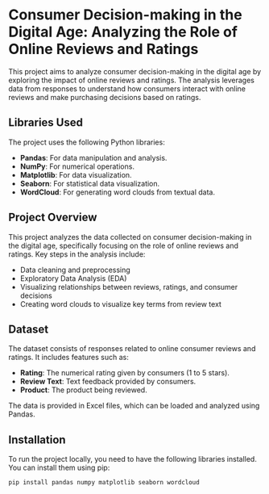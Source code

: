 # Consumer Decision-making in the Digital Age: Analyzing the Role of Online Reviews and Ratings

This project aims to analyze consumer decision-making in the digital age by exploring the impact of online reviews and ratings. The analysis leverages data from responses to understand how consumers interact with online reviews and make purchasing decisions based on ratings.

## Libraries Used

The project uses the following Python libraries:
- **Pandas**: For data manipulation and analysis.
- **NumPy**: For numerical operations.
- **Matplotlib**: For data visualization.
- **Seaborn**: For statistical data visualization.
- **WordCloud**: For generating word clouds from textual data.

## Project Overview

This project analyzes the data collected on consumer decision-making in the digital age, specifically focusing on the role of online reviews and ratings. Key steps in the analysis include:
- Data cleaning and preprocessing
- Exploratory Data Analysis (EDA)
- Visualizing relationships between reviews, ratings, and consumer decisions
- Creating word clouds to visualize key terms from review text

## Dataset

The dataset consists of responses related to online consumer reviews and ratings. It includes features such as:
- **Rating**: The numerical rating given by consumers (1 to 5 stars).
- **Review Text**: Text feedback provided by consumers.
- **Product**: The product being reviewed.

The data is provided in Excel files, which can be loaded and analyzed using Pandas.

## Installation

To run the project locally, you need to have the following libraries installed. You can install them using pip:

```bash
pip install pandas numpy matplotlib seaborn wordcloud
